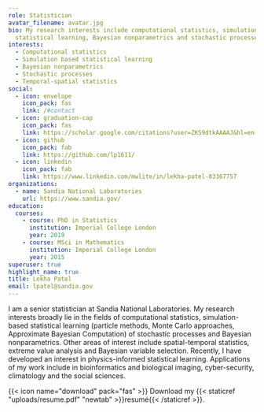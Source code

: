 ```yaml
---
role: Statistician
avatar_filename: avatar.jpg
bio: My research interests include computational statistics, simulation based
  statistical learning, Bayesian nonparametrics and stochastic processes.
interests:
  - Computational statistics
  - Simulation based statistical learning
  - Bayesian nonparametrics
  - Stochastic processes
  - Temporal-spatial statistics
social:
  - icon: envelope
    icon_pack: fas
    link: /#contact
  - icon: graduation-cap
    icon_pack: fas
    link: https://scholar.google.com/citations?user=ZKS9dtkAAAAJ&hl=en
  - icon: github
    icon_pack: fab
    link: https://github.com/lp1611/
  - icon: linkedin
    icon_pack: fab
    link: https://www.linkedin.com/mwlite/in/lekha-patel-83367757
organizations:
  - name: Sandia National Laboratories
    url: https://www.sandia.gov/
education:
  courses:
    - course: PhD in Statistics
      institution: Imperial College London
      year: 2019
    - course: MSci in Mathematics
      institution: Imperial College London
      year: 2015
superuser: true
highlight_name: true
title: Lekha Patel
email: lpatel@sandia.gov
---
```

I am a senior statistician at Sandia National Laboratories. My research interests broadly lie in the fields of computational statistics, simulation-based statistical learning (particle methods, Monte Carlo approaches, Approximate Bayesian Computation) of stochastic processes and Bayesian nonparametrics. Other areas of interest include spatial-temporal statistics, extreme value analysis and Bayesian variable selection. Recently, I have developed an interest in physics-informed statistical learning. Applications of my work include in bioinformatics and biological imaging, cyber-security, climatology and the social sciences. 

{{< icon name="download" pack="fas" >}} Download my {{< staticref "uploads/resume.pdf" "newtab" >}}resumé{{< /staticref >}}.